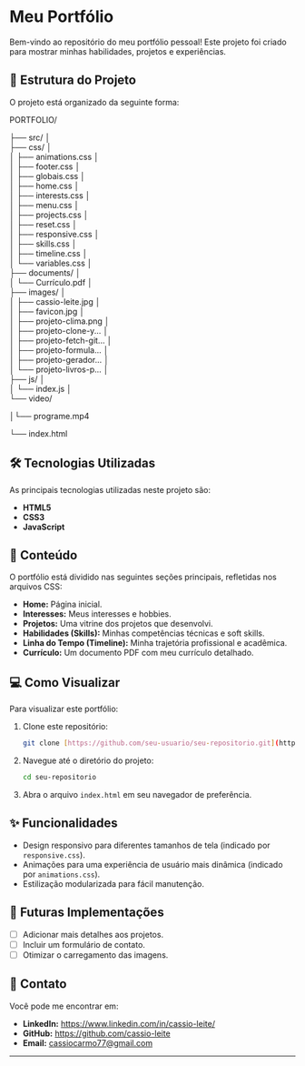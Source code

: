 # Meu Portfólio

Bem-vindo ao repositório do meu portfólio pessoal! Este projeto foi criado para mostrar minhas habilidades, projetos e experiências.

## 🚀 Estrutura do Projeto

O projeto está organizado da seguinte forma:

PORTFOLIO/

├── src/
│   
├── css/
│   
│   ├── animations.css
│   
│   ├── footer.css
│   
│   ├── globais.css
│   
│   ├── home.css
│   
│   ├── interests.css
│   
│   ├── menu.css
│   
│   ├── projects.css
│   
│   ├── reset.css
│   
│   ├── responsive.css
│   
│   ├── skills.css
│   
│   ├── timeline.css
│   
│   └── variables.css
│   
├── documents/
│   
│   └── Currículo.pdf
│   
├── images/
│   
│   ├── cassio-leite.jpg
│   
│   ├── favicon.jpg
│   
│   ├── projeto-clima.png
│   
│   ├── projeto-clone-y...
│   
│   ├── projeto-fetch-git...
│   
│   ├── projeto-formula...
│   
│   ├── projeto-gerador...
│   
│   └── projeto-livros-p...
│   
├── js/
│   
│   └── index.js
│   
└── video/

│└── programe.mp4

└── index.html

## 🛠️ Tecnologias Utilizadas

As principais tecnologias utilizadas neste projeto são:

* **HTML5**
* **CSS3**
* **JavaScript**

## 📄 Conteúdo

O portfólio está dividido nas seguintes seções principais, refletidas nos arquivos CSS:

* **Home:** Página inicial.
* **Interesses:** Meus interesses e hobbies.
* **Projetos:** Uma vitrine dos projetos que desenvolvi.
* **Habilidades (Skills):** Minhas competências técnicas e soft skills.
* **Linha do Tempo (Timeline):** Minha trajetória profissional e acadêmica.
* **Currículo:** Um documento PDF com meu currículo detalhado.

## 💻 Como Visualizar

Para visualizar este portfólio:

1.  Clone este repositório:
    ```bash
    git clone [https://github.com/seu-usuario/seu-repositorio.git](https://github.com/seu-usuario/seu-repositorio.git)
    ```
2.  Navegue até o diretório do projeto:
    ```bash
    cd seu-repositorio
    ```
3.  Abra o arquivo `index.html` em seu navegador de preferência.

## ✨ Funcionalidades

* Design responsivo para diferentes tamanhos de tela (indicado por `responsive.css`).
* Animações para uma experiência de usuário mais dinâmica (indicado por `animations.css`).
* Estilização modularizada para fácil manutenção.

## 📝 Futuras Implementações

* [ ] Adicionar mais detalhes aos projetos.
* [ ] Incluir um formulário de contato.
* [ ] Otimizar o carregamento das imagens.

## 🤝 Contato

Você pode me encontrar em:

* **LinkedIn:** https://www.linkedin.com/in/cassio-leite/
* **GitHub:** https://github.com/cassio-leite
* **Email:** cassiocarmo77@gmail.com

---